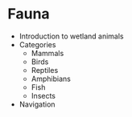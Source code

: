 # Fauna 

- Introduction to wetland animals
- Categories 
  - Mammals
  - Birds
  - Reptiles
  - Amphibians
  - Fish
  - Insects
- Navigation